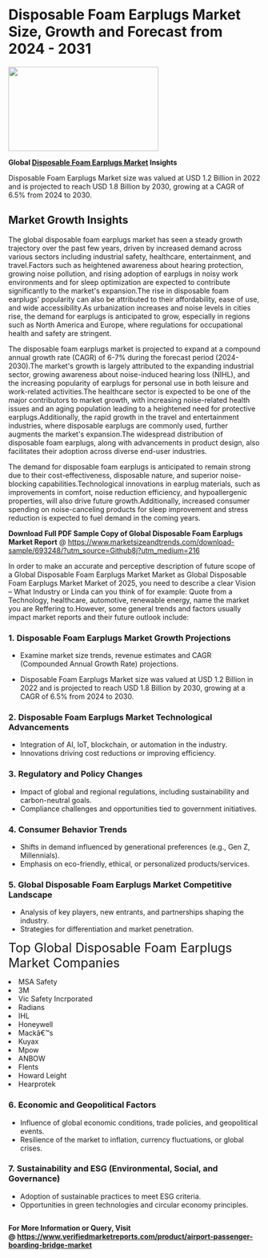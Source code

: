 <H1>Disposable Foam Earplugs Market Size, Growth and Forecast from 2024 - 2031</H1><img class="aligncenter size-medium wp-image-584254" src="https://thirdeyenews.in/wp-content/uploads/2024/09/Global-Market-Research-300x168.jpeg" alt="" width="300" height="168" /><p><strong>Global&nbsp;<a href="https://www.marketsizeandtrends.com/download-sample/693248/?utm_source=Github8j?utm_medium=216">Disposable Foam Earplugs Market</a> Insights</strong></p><p>Disposable Foam Earplugs Market size was valued at USD 1.2 Billion in 2022 and is projected to reach USD 1.8 Billion by 2030, growing at a CAGR of 6.5% from 2024 to 2030.</p><p><h2>Market Growth Insights</h2> <p>The global disposable foam earplugs market has seen a steady growth trajectory over the past few years, driven by increased demand across various sectors including industrial safety, healthcare, entertainment, and travel.Factors such as heightened awareness about hearing protection, growing noise pollution, and rising adoption of earplugs in noisy work environments and for sleep optimization are expected to contribute significantly to the market's expansion.The rise in disposable foam earplugs' popularity can also be attributed to their affordability, ease of use, and wide accessibility.As urbanization increases and noise levels in cities rise, the demand for earplugs is anticipated to grow, especially in regions such as North America and Europe, where regulations for occupational health and safety are stringent.</p> <p>The disposable foam earplugs market is projected to expand at a compound annual growth rate (CAGR) of 6-7% during the forecast period (2024-2030).The market's growth is largely attributed to the expanding industrial sector, growing awareness about noise-induced hearing loss (NIHL), and the increasing popularity of earplugs for personal use in both leisure and work-related activities.The healthcare sector is expected to be one of the major contributors to market growth, with increasing noise-related health issues and an aging population leading to a heightened need for protective earplugs.Additionally, the rapid growth in the travel and entertainment industries, where disposable earplugs are commonly used, further augments the market's expansion.The widespread distribution of disposable foam earplugs, along with advancements in product design, also facilitates their adoption across diverse end-user industries.</p> <p>The demand for disposable foam earplugs is anticipated to remain strong due to their cost-effectiveness, disposable nature, and superior noise-blocking capabilities.Technological innovations in earplug materials, such as improvements in comfort, noise reduction efficiency, and hypoallergenic properties, will also drive future growth.Additionally, increased consumer spending on noise-canceling products for sleep improvement and stress reduction is expected to fuel demand in the coming years.</p> <p><span class=""><strong>Download Full PDF Sample Copy of Global Disposable Foam Earplugs Market Report</strong> @ <a href="https://www.marketsizeandtrends.com/download-sample/693248/?utm_source=Github8j?utm_medium=216" target="_blank">https://www.marketsizeandtrends.com/download-sample/693248/?utm_source=Github8j?utm_medium=216</a></span></p><p>In order to make an accurate and perceptive description of future scope of a Global&nbsp;Disposable Foam Earplugs Market Market as Global&nbsp;Disposable Foam Earplugs Market Market of 2025, you need to describe a clear Vision &ndash; What Industry or Linda can you think of for example: Quote from a Technology, healthcare, automotive, renewable energy, name the market you are Reffering to.However, some general trends and factors usually impact market reports and their future outlook include:</p><h3>1.&nbsp;<strong>Disposable Foam Earplugs Market Growth Projections</strong></h3><ul><li>Examine market size trends, revenue estimates and CAGR (Compounded Annual Growth Rate) projections.</li><li><p>Disposable Foam Earplugs Market size was valued at USD 1.2 Billion in 2022 and is projected to reach USD 1.8 Billion by 2030, growing at a CAGR of 6.5% from 2024 to 2030.</p></li></ul><h3>2.&nbsp;<strong>Disposable Foam Earplugs Market Technological Advancements</strong></h3><ul><li>Integration of AI, IoT, blockchain, or automation in the industry.</li><li>Innovations driving cost reductions or improving efficiency.</li></ul><h3>3.&nbsp;<strong>Regulatory and Policy Changes</strong></h3><ul><li>Impact of global and regional regulations, including sustainability and carbon-neutral goals.</li><li>Compliance challenges and opportunities tied to government initiatives.</li></ul><h3>4.&nbsp;<strong>Consumer Behavior Trends</strong></h3><ul><li>Shifts in demand influenced by generational preferences (e.g., Gen Z, Millennials).</li><li>Emphasis on eco-friendly, ethical, or personalized products/services.</li></ul><h3>5.&nbsp;<strong>Global Disposable Foam Earplugs Market Competitive Landscape</strong></h3><ul><li>Analysis of key players, new entrants, and partnerships shaping the industry.</li><li>Strategies for differentiation and market penetration.</li></ul><p data-pm-slice="1 1 []"><span style="color: inherit; font-family: inherit; font-size: 25px;">Top Global Disposable Foam Earplugs Market Companies</span></p><div class="" data-test-id=""><p><li>MSA Safety</li><li> 3M</li><li> Vic Safety Incrporated</li><li> Radians</li><li> IHL</li><li> Honeywell</li><li> Mackâ€™s</li><li> Kuyax</li><li> Mpow</li><li> ANBOW</li><li> Flents</li><li> Howard Leight</li><li> Hearprotek</li></p></div><h3>6.&nbsp;<strong>Economic and Geopolitical Factors</strong></h3><ul><li>Influence of global economic conditions, trade policies, and geopolitical events.</li><li>Resilience of the market to inflation, currency fluctuations, or global crises.</li></ul><h3>7.&nbsp;<strong>Sustainability and ESG (Environmental, Social, and Governance)</strong></h3><ul><li>Adoption of sustainable practices to meet ESG criteria.</li><li>Opportunities in green technologies and circular economy principles.</li></ul><h2><strong style="font-size: 14px;">For More Information or Query, Visit @&nbsp;</strong><a style="background-color: #ffffff; font-size: 14px;" href="https://www.marketsizeandtrends.com/report/disposable-foam-earplugs-market/" target="_blank">https://www.verifiedmarketreports.com/product/airport-passenger-boarding-bridge-market</a></h2>